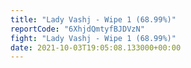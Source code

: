 ```yaml
---
title: "Lady Vashj - Wipe 1 (68.99%)"
reportCode: "6XhjdQmtyfBJDVzN"
fight: "Lady Vashj - Wipe 1 (68.99%)"
date: 2021-10-03T19:05:08.133000+00:00
---
```

